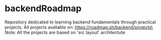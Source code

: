# backendRoadmap
Repository dedicated to learning backend fundamentals through practical projects. All projects avaliable on: https://roadmap.sh/backend/projects\
Note: All the projects are based on 'src layout' architectute
